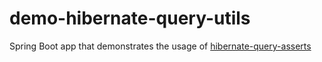 # demo-hibernate-query-utils

Spring Boot app that demonstrates the usage of [hibernate-query-asserts](https://github.com/Lemick/hibernate-query-asserts)
